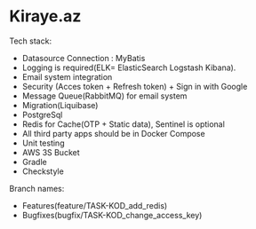 # Kiraye.az
Tech stack: 
-	Datasource Connection : MyBatis 
-	Logging is required(ELK= ElasticSearch Logstash Kibana).
-	Email system integration
-	Security (Acces token + Refresh token) + Sign in with Google
-	Message Queue(RabbitMQ) for email system
-	Migration(Liquibase)
-	PostgreSql
-	Redis for Cache(OTP + Static data), Sentinel is optional
-	All third party apps should be in Docker Compose
- Unit testing
- AWS 3S Bucket
- Gradle
- Checkstyle

Branch names: 
- Features(feature/TASK-KOD_add_redis)
- Bugfixes(bugfix/TASK-KOD_change_access_key)
